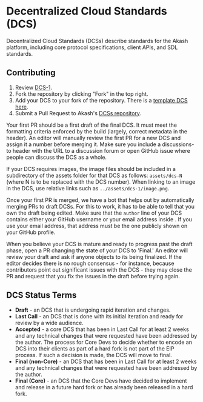 # Decentralized Cloud Standards (DCS)

Decentralized Cloud Standards (DCSs) describe standards for the Akash platform, including core protocol specifications, client APIs, and SDL standards.

## Contributing

1. Review [DCS-1](spec/dcs-001-dcs-standard).
2. Fork the repository by clicking "Fork" in the top right.
3. Add your DCS to your fork of the repository. There is a [template DCS here](dcs-template.md).
4. Submit a Pull Request to Akash's [DCSs repository](https://github.com/ovrclk/DCSs).

Your first PR should be a first draft of the final DCS. It must meet the formatting criteria enforced by the build (largely, correct metadata in the header). An editor will manually review the first PR for a new DCS and assign it a number before merging it. Make sure you include a discussions-to header with the URL to a discussion forum or open GitHub issue where people can discuss the DCS as a whole.

If your DCS requires images, the image files should be included in a subdirectory of the assets folder for that DCS as follows: `assets/dcs-N` (where N is to be replaced with the DCS number). When linking to an image in the DCS, use relative links such as `../assets/dcs-1/image.png`.

Once your first PR is merged, we have a bot that helps out by automatically merging PRs to draft DCSs. For this to work, it has to be able to tell that you own the draft being edited. Make sure that the `author` line of your DCS contains either your GitHub username or your email address inside . If you use your email address, that address must be the one publicly shown on your GitHub profile.

When you believe your DCS is mature and ready to progress past the draft phase, open a PR changing the state of your DCS to 'Final.' An editor will review your draft and ask if anyone objects to its being finalized. If the editor decides there is no rough consensus - for instance, because contributors point out significant issues with the DCS - they may close the PR and request that you fix the issues in the draft before trying again.

## DCS Status Terms

* **Draft** - an DCS that is undergoing rapid iteration and changes.
* **Last Call** - an DCS that is done with its initial iteration and ready for review by a wide audience.
* **Accepted** - a core DCS that has been in Last Call for at least 2 weeks and any technical changes that were requested have been addressed by the author. The process for Core Devs to decide whether to encode an DCS into their clients as part of a hard fork is not part of the EIP process. If such a decision is made, the DCS will move to final.
* **Final (non-Core)** - an DCS that has been in Last Call for at least 2 weeks and any technical changes that were requested have been addressed by the author.
* **Final (Core)** - an DCS that the Core Devs have decided to implement and release in a future hard fork or has already been released in a hard fork.

